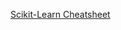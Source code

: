 [Scikit-Learn Cheatsheet](https://www.codecademy.com/courses/machine-learning/articles/scikit-learn-cheatsheet)
